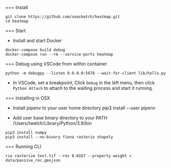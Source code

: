 
=== Install
```
git clone https://github.com/seasketch/heatmap.git
cd heatmap
```

=== Start 

* Install and start Docker
```
docker-compose build debug
docker-compose run --rm --service-ports heatmap
```


=== Debug using VSCode from within container
```
python -m debugpy --listen 0.0.0.0:5678 --wait-for-client lib/hello.py
```
* In VSCode, set a breakpoint, Click `Debug` in the left menu, then click `Python Attach` to attach to the waiting process and start it running.

=== Installing in OSX

* Install pipenv to your user home directory
pip3 install --user pipenv

* Add user base binary directory to your PATH
/Users/twelch/Library/Python/3.9/bin

```
pip3 install numpy
pip3 install --no-binary fiona rasterio shapely
```

=== Running CLI

```
rio rasterize test.tif --res 0.0167 --property weight < data/passive_rec.geojson
```

